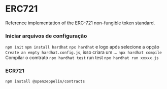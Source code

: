 # ERC721
 Reference implementation of the ERC-721 non-fungible token standard.


### Iniciar arquivos de configuração 

`npm init`
`npm install hardhat`
`npx hardhat` e logo após selecione a opção `Create an empty hardhat.config.js`, isso criara um ...
`npx hardhat compile` Compilar o comtrato
`npx hardhat test` run test
`npx hardhat run xxxxx.js`
### ECR721
`npm install @openzeppelin/contracts`